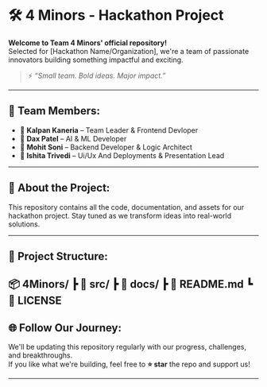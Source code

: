 # 🛠️ 4 Minors - Hackathon Project

**Welcome to Team 4 Minors' official repository!**  
Selected for [Hackathon Name/Organization], we're a team of passionate innovators building something impactful and exciting.

> ⚡ _“Small team. Bold ideas. Major impact.”_

---

## 👥 Team Members:

- 🎯 **Kalpan Kaneria** – Team Leader & Frontend Devloper  
- 🤖 **Dax Patel** – AI & ML Developer  
- 🔧 **Mohit Soni** – Backend Developer & Logic Architect  
- 🎨 **Ishita Trivedi** – Ui/Ux And Deployments & Presentation Lead  

---

## 📌 About the Project:

This repository contains all the code, documentation, and assets for our hackathon project. Stay tuned as we transform ideas into real-world solutions.

---

## 📁 Project Structure:

📦 4Minors/
┣ 📂 src/
┣ 📂 docs/
┣ 📜 README.md
┗ 📜 LICENSE
---

## 🌐 Follow Our Journey:

We'll be updating this repository regularly with our progress, challenges, and breakthroughs.  
If you like what we're building, feel free to **⭐ star** the repo and support us!

---

